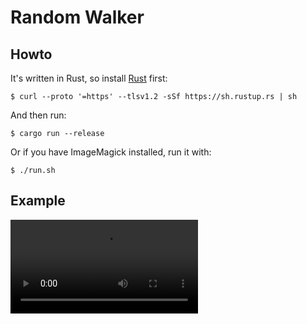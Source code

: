 # Random Walker


## Howto

It's written in Rust, so install [Rust](https://www.rust-lang.org/tools/install) first:

    $ curl --proto '=https' --tlsv1.2 -sSf https://sh.rustup.rs | sh

And then run:

    $ cargo run --release

Or if you have ImageMagick installed, run it with:

    $ ./run.sh


## Example

![Example Movie](./random-walker.mp4)
